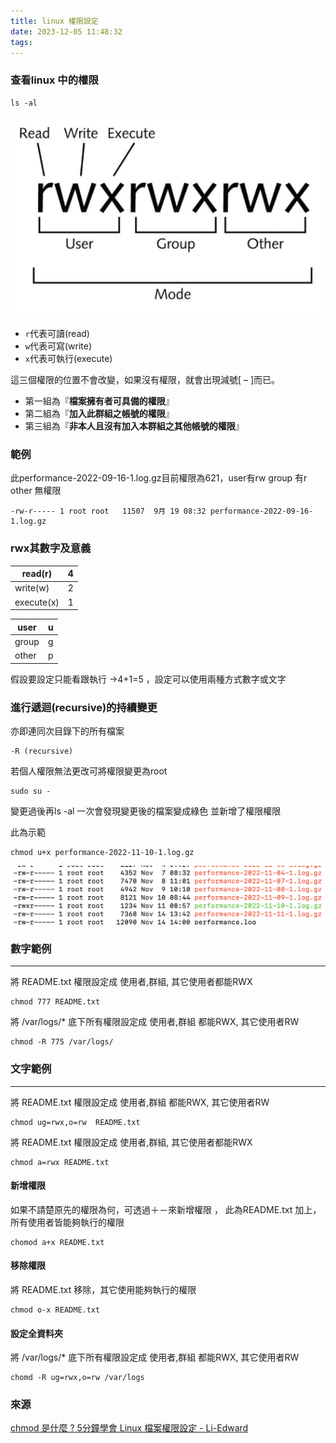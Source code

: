 ```yaml
---
title: linux 權限設定
date: 2023-12-05 11:48:32
tags:
---
```

### 查看linux 中的權限
``` shell
ls -al
```
![](../image/chmod1.png)

- `r`代表可讀(read)
- `w`代表可寫(write)
- `x`代表可執行(execute)

這三個權限的位置不會改變，如果沒有權限，就會出現減號[ – ]而已。

- 第一組為『**檔案擁有者可具備的權限**』
- 第二組為『**加入此群組之帳號的權限**』
- 第三組為『**非本人且沒有加入本群組之其他帳號的權限**』

### 範例
此performance-2022-09-16-1.log.gz目前權限為621，user有rw group 有r other 無權限

``` text
-rw-r----- 1 root root   11507  9月 19 08:32 performance-2022-09-16-1.log.gz
```

### rwx其數字及意義

| read(r) | 4 |
| --- | --- |
| write(w) | 2 |
| execute(x) | 1 |

| user | u |
| --- | --- |
| group | g |
| other | p |

假設要設定只能看跟執行 →4+1=5 ，設定可以使用兩種方式數字或文字

### 進行遞迴(recursive)的持續變更
亦即連同次目錄下的所有檔案
``` shell
-R (recursive)
```

若個人權限無法更改可將權限變更為root

``` shell
sudo su -
```

變更過後再ls -al 一次會發現變更後的檔案變成綠色 並新增了權限權限

此為示範
``` shell
chmod u+x performance-2022-11-10-1.log.gz
```
![](../image/chmod2.png)

### 數字範例

---

將 README.txt 權限設定成 使用者,群組, 其它使用者都能RWX

```shell
chmod 777 README.txt
```

將 /var/logs/* 底下所有權限設定成 使用者,群組 都能RWX, 其它使用者RW
``` shell
chmod -R 775 /var/logs/
```

### 文字範例

---

將 README.txt 權限設定成 使用者,群組 都能RWX, 其它使用者RW

``` shell
chmod ug=rwx,o=rw  README.txt
```

將 README.txt 權限設定成 使用者,群組, 其它使用者都能RWX

``` shell
chmod a=rwx README.txt
```
#### 新增權限
如果不請楚原先的權限為何，可透過＋－來新增權限 ， 此為README.txt 加上，所有使用者皆能夠執行的權限

``` shell
chomod a+x README.txt
```
#### 移除權限
將 README.txt 移除，其它使用能夠執行的權限

``` shell
chmod o-x README.txt
```
#### 設定全資料夾
將 /var/logs/* 底下所有權限設定成 使用者,群組 都能RWX, 其它使用者RW

```
chomd -R ug=rwx,o=rw /var/logs
```
### 來源

[chmod 是什麼 ? 5分鐘學會 Linux 檔案權限設定 - Li-Edward](https://liedward.com/chmod/)